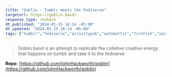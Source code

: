 ```yaml
---
title: "Goblin - Tumblr meets the Fediverse"
targeturl: https://goblin.band/
response_type: reshare
dt_published: "2024-01-15 16:14 -05:00"
dt_updated: "2024-01-15 16:14 -05:00"
tags: ["tumblr","fediverse","activitypub","automattic","firefish","socialmedia","opensource","community","decentralization","federation"]
---
```


> Goblin band is an attempt to replicate the colletive creative energy that happens on tumblr and take it to the fediverse

**Repo**: [https://github.com/johnHackworth/goblin](https://github.com/johnHackworth/goblin)